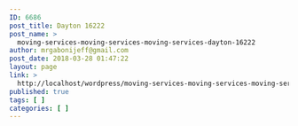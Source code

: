 ```yaml
---
ID: 6686
post_title: Dayton 16222
post_name: >
  moving-services-moving-services-moving-services-dayton-16222
author: mrgabonijeff@gmail.com
post_date: 2018-03-28 01:47:22
layout: page
link: >
  http://localhost/wordpress/moving-services-moving-services-moving-services-dayton-16222/
published: true
tags: [ ]
categories: [ ]
---
```

